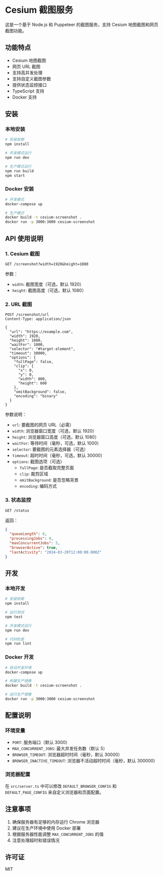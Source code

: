 # Cesium 截图服务

这是一个基于 Node.js 和 Puppeteer 的截图服务，支持 Cesium 地图截图和网页截图功能。

## 功能特点

- Cesium 地图截图
- 网页 URL 截图
- 支持高并发处理
- 支持自定义截图参数
- 提供状态监控接口
- TypeScript 支持
- Docker 支持

## 安装

### 本地安装

```bash
# 安装依赖
npm install

# 开发模式运行
npm run dev

# 生产模式运行
npm run build
npm start
```

### Docker 安装

```bash
# 开发模式
docker-compose up

# 生产模式
docker build -t cesium-screenshot .
docker run -p 3000:3000 cesium-screenshot
```

## API 使用说明

### 1. Cesium 截图

```http
GET /screenshot?width=1920&height=1080
```

参数：
- `width`: 截图宽度（可选，默认 1920）
- `height`: 截图高度（可选，默认 1080）

### 2. URL 截图

```http
POST /screenshot/url
Content-Type: application/json

{
  "url": "https://example.com",
  "width": 1920,
  "height": 1080,
  "waitFor": 1000,
  "selector": "#target-element",
  "timeout": 30000,
  "options": {
    "fullPage": false,
    "clip": {
      "x": 0,
      "y": 0,
      "width": 800,
      "height": 600
    },
    "omitBackground": false,
    "encoding": "binary"
  }
}
```

参数说明：
- `url`: 要截图的网页 URL（必需）
- `width`: 浏览器窗口宽度（可选，默认 1920）
- `height`: 浏览器窗口高度（可选，默认 1080）
- `waitFor`: 等待时间（毫秒，可选，默认 1000）
- `selector`: 要截图的元素选择器（可选）
- `timeout`: 超时时间（毫秒，可选，默认 30000）
- `options`: 截图选项（可选）
  - `fullPage`: 是否截取完整页面
  - `clip`: 裁剪区域
  - `omitBackground`: 是否忽略背景
  - `encoding`: 编码方式

### 3. 状态监控

```http
GET /status
```

返回：
```json
{
  "queueLength": 0,
  "processingJobs": 0,
  "maxConcurrentJobs": 5,
  "browserActive": true,
  "lastActivity": "2024-03-20T12:00:00.000Z"
}
```

## 开发

### 本地开发

```bash
# 安装依赖
npm install

# 运行测试
npm test

# 开发模式运行
npm run dev

# 代码检查
npm run lint
```

### Docker 开发

```bash
# 启动开发环境
docker-compose up

# 构建生产镜像
docker build -t cesium-screenshot .

# 运行生产镜像
docker run -p 3000:3000 cesium-screenshot
```

## 配置说明

### 环境变量

- `PORT`: 服务端口（默认 3000）
- `MAX_CONCURRENT_JOBS`: 最大并发任务数（默认 5）
- `BROWSER_TIMEOUT`: 浏览器超时时间（毫秒，默认 30000）
- `BROWSER_INACTIVE_TIMEOUT`: 浏览器不活动超时时间（毫秒，默认 300000）

### 浏览器配置

在 `src/server.ts` 中可以修改 `DEFAULT_BROWSER_CONFIG` 和 `DEFAULT_PAGE_CONFIG` 来自定义浏览器和页面配置。

## 注意事项

1. 确保服务器有足够的内存运行 Chrome 浏览器
2. 建议在生产环境中使用 Docker 部署
3. 根据服务器性能调整 `MAX_CONCURRENT_JOBS` 的值
4. 注意处理超时和错误情况

## 许可证

MIT